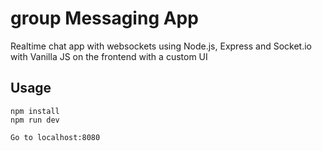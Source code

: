 # group Messaging App
Realtime chat app with websockets using Node.js, Express and Socket.io with Vanilla JS on the frontend with a custom UI
## Usage
```
npm install
npm run dev

Go to localhost:8080

